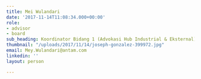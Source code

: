 ```yaml
---
title: Mei Wulandari
date: '2017-11-14T11:08:34.000+00:00'
role:
- advisor
- board
sub_heading: Koordinator Bidang 1 (Advokasi Hub Industrial & Eksternal)
thumbnail: "/uploads/2017/11/14/joseph-gonzalez-399972.jpg"
email: Mey.Wulandari@antam.com
linkedin: ''
layout: person

---
```

